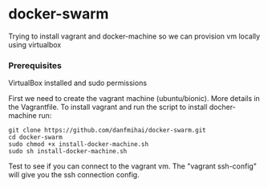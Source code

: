 # docker-swarm
Trying to install vagrant and docker-machine so we can provision vm locally using virtualbox

### Prerequisites
VirtualBox installed and sudo permissions

First we need to create the vagrant machine (ubuntu/bionic). More details in the Vagrantfile.
To install vagrant and run the script to install docher-machine run:
```
git clone https://github.com/danfmihai/docker-swarm.git
cd docker-swarm
sudo chmod +x install-docker-machine.sh
sudo sh install-docker-machine.sh
```

Test to see if you can connect to the vagrant vm. The "vagrant ssh-config" will give you the ssh connection config.

